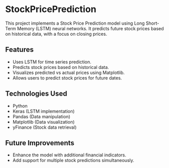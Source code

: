 # StockPricePrediction
This project implements a Stock Price Prediction model using Long Short-Term Memory (LSTM) neural networks. 
It predicts future stock prices based on historical data, with a focus on closing prices.

## Features
- Uses LSTM for time series prediction.
- Predicts stock prices based on historical data.
- Visualizes predicted vs actual prices using Matplotlib.
- Allows users to predict stock prices for future dates.

## Technologies Used
- Python
- Keras (LSTM implementation)
- Pandas (Data manipulation)
- Matplotlib (Data visualization)
- yFinance (Stock data retrieval)

## Future Improvements
- Enhance the model with additional financial indicators.
- Add support for multiple stock predictions simultaneously.
